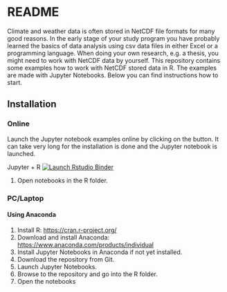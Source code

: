 # README

Climate and weather data is often stored in NetCDF file formats for many good reasons. In the early stage of your study program you have probably learned the basics of data analysis using csv data files in either Excel or a programming language. When doing your own research, e.g. a thesis, you might need to work with NetCDF data by yourself. This repository contains some examples how to work with NetCDF stored data in R. The examples are made with Jupyter Notebooks. Below you can find instructions how to start.   

## Installation

### Online
Launch the Jupyter notebook examples online by clicking on the button. It can take very long for the installation is done and the Jupyter notebook is launched.

<!-- badges: start -->
Jupyter + R [![Launch Rstudio Binder](http://mybinder.org/badge_logo.svg)](https://mybinder.org/v2/gh/nauta008/tutorials/feature/read-netcdf)
<!-- badges: end -->

1.  Open notebooks in the R folder.

### PC/Laptop

#### Using Anaconda

1.  Install R: https://cran.r-project.org/ 
2.  Download and install Anaconda: https://www.anaconda.com/products/individual 
3.  Install Jupyter Notebooks in Anaconda if not yet installed.
4.  Download the repository from Git.
5.  Launch Jupyter Notebooks.
6.  Browse to the repository and go into the R folder.
7.  Open the notebooks